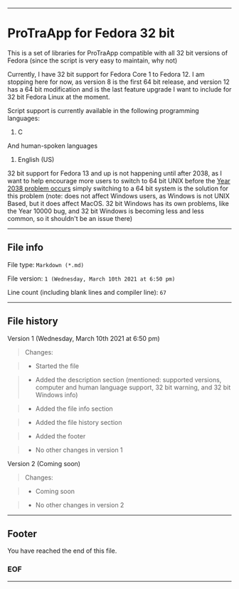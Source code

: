
***

# ProTraApp for Fedora 32 bit

This is a set of libraries for ProTraApp compatible with all 32 bit versions of Fedora (since the script is very easy to maintain, why not) 

Currently, I have 32 bit support for Fedora Core 1 to Fedora 12. I am stopping here for now, as version 8 is the first 64 bit release, and version 12 has a 64 bit modification and is the last feature upgrade I want to include for 32 bit Fedora Linux at the moment.

Script support is currently available in the following programming languages:

1. C

And human-spoken languages

1. English (US)

32 bit support for Fedora 13 and up is not happening until after 2038, as I want to help encourage more users to switch to 64 bit UNIX before the [Year 2038 problem occurs](https://en.wikipedia.org/wiki/Year_2038_problem) simply switching to a 64 bit system is the solution for this problem (note: does not affect Windows users, as Windows is not UNIX Based, but it does affect MacOS. 32 bit Windows has its own problems, like the Year 10000 bug, and 32 bit Windows is becoming less and less common, so it shouldn't be an issue there)

***

## File info

File type: `Markdown (*.md)`

File version: `1 (Wednesday, March 10th 2021 at 6:50 pm)`

Line count (including blank lines and compiler line): `67`

***

## File history

Version 1 (Wednesday, March 10th 2021 at 6:50 pm)

> Changes:

> * Started the file

> * Added the description section (mentioned: supported versions, computer and human language support, 32 bit warning, and 32 bit Windows info)

> * Added the file info section

> * Added the file history section

> * Added the footer

> * No other changes in version 1

Version 2 (Coming soon)

> Changes:

> * Coming soon

> * No other changes in version 2

***

## Footer

You have reached the end of this file.

### EOF

***
